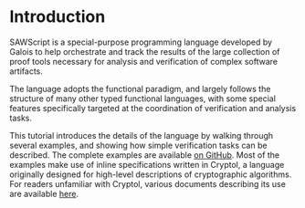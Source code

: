 Introduction
============

SAWScript is a special-purpose programming language developed by
Galois to help orchestrate and track the results of the large
collection of proof tools necessary for analysis and verification of
complex software artifacts.

The language adopts the functional paradigm, and largely follows the
structure of many other typed functional languages, with some special
features specifically targeted at the coordination of verification and
analysis tasks.

This tutorial introduces the details of the language by walking through
several examples, and showing how simple verification tasks can be
described. The complete examples are available [on
GitHub](https://github.com/GaloisInc/saw-script/tree/master/doc/tutorial/code).
Most of the examples make use of inline specifications written in
Cryptol, a language originally designed for high-level descriptions of
cryptographic algorithms. For readers unfamiliar with Cryptol, various
documents describing its use are available
[here](http://cryptol.net/documentation.html).
